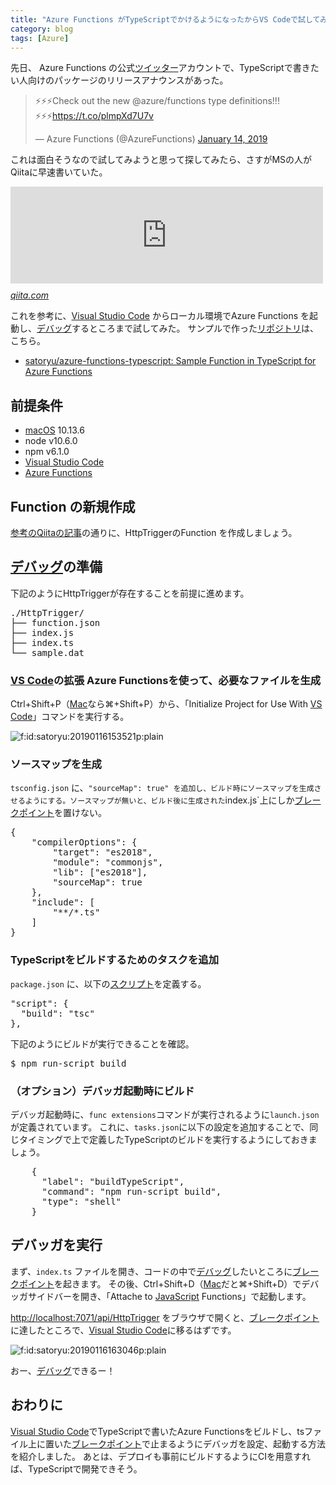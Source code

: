 ```yaml
---
title: "Azure Functions がTypeScriptでかけるようになったからVS Codeで試してみた。"
category: blog
tags: [Azure]
---
```

<p>先日、 Azure Functions の公式<a class="keyword" href="http://d.hatena.ne.jp/keyword/%A5%C4%A5%A4%A5%C3%A5%BF%A1%BC">ツイッター</a>アカウントで、TypeScriptで書きたい人向けのパッケージのリリースアナウンスがあった。</p>

<p><blockquote class="twitter-tweet" data-lang="HASH(0x10137678)"><p lang="en" dir="ltr">⚡️⚡️⚡️Check out the new @azure/functions type definitions!!!⚡️⚡️⚡️<a href="https://t.co/plmpXd7U7v">https://t.co/plmpXd7U7v</a></p>&mdash; Azure Functions (@AzureFunctions) <a href="https://twitter.com/AzureFunctions/status/1084939667177332736?ref_src=twsrc%5Etfw">January 14, 2019</a></blockquote><script async src="https://platform.twitter.com/widgets.js" charset="utf-8"></script></p>

<p>これは面白そうなので試してみようと思って探してみたら、さすがMSの人がQiitaに早速書いていた。</p>

<p><iframe src="https://hatenablog-parts.com/embed?url=https%3A%2F%2Fqiita.com%2Fyuhattor%2Fitems%2Fea1d07b972e5cdc0e02d" title="Azure Functions + TypeScript   公式に型定義が追加されたらしい - Qiita" class="embed-card embed-webcard" scrolling="no" frameborder="0" style="display: block; width: 100%; height: 155px; max-width: 500px; margin: 10px 0px;"></iframe><cite class="hatena-citation"><a href="https://qiita.com/yuhattor/items/ea1d07b972e5cdc0e02d">qiita.com</a></cite></p>

<p>これを参考に、<a class="keyword" href="http://d.hatena.ne.jp/keyword/Visual%20Studio%20Code">Visual Studio Code</a> からローカル環境でAzure Functions を起動し、<a class="keyword" href="http://d.hatena.ne.jp/keyword/%A5%C7%A5%D0%A5%C3%A5%B0">デバッグ</a>するところまで試してみた。
サンプルで作った<a class="keyword" href="http://d.hatena.ne.jp/keyword/%A5%EA%A5%DD%A5%B8%A5%C8%A5%EA">リポジトリ</a>は、こちら。</p>

<ul>
<li><a href="https://github.com/satoryu/azure-functions-typescript">satoryu/azure-functions-typescript: Sample Function in TypeScript for Azure Functions</a></li>
</ul>


<h2>前提条件</h2>

<ul>
<li><a class="keyword" href="http://d.hatena.ne.jp/keyword/macOS">macOS</a> 10.13.6</li>
<li>node v10.6.0</li>
<li>npm v6.1.0</li>
<li><a class="keyword" href="http://d.hatena.ne.jp/keyword/Visual%20Studio%20Code">Visual Studio Code</a></li>
<li><a href="https://marketplace.visualstudio.com/items?itemName=ms-azuretools.vscode-azurefunctions">Azure Functions</a></li>
</ul>


<h2>Function の新規作成</h2>

<p><a href="https://qiita.com/yuhattor/items/ea1d07b972e5cdc0e02d">参考のQiitaの記事</a>の通りに、HttpTriggerのFunction を作成しましょう。</p>

<h2><a class="keyword" href="http://d.hatena.ne.jp/keyword/%A5%C7%A5%D0%A5%C3%A5%B0">デバッグ</a>の準備</h2>

<p>下記のようにHttpTriggerが存在することを前提に進めます。</p>

<pre class="code" data-lang="" data-unlink>./HttpTrigger/
├── function.json
├── index.js
├── index.ts
└── sample.dat</pre>


<h3><a class="keyword" href="http://d.hatena.ne.jp/keyword/VS%20Code">VS Code</a>の拡張 Azure Functionsを使って、必要なファイルを生成</h3>

<p>Ctrl+Shift+P（<a class="keyword" href="http://d.hatena.ne.jp/keyword/Mac">Mac</a>なら⌘+Shift+P）から、「Initialize Project for Use With <a class="keyword" href="http://d.hatena.ne.jp/keyword/VS%20Code">VS Code</a>」コマンドを実行する。</p>

<p><span itemscope itemtype="http://schema.org/Photograph"><img src="https://cdn-ak.f.st-hatena.com/images/fotolife/s/satoryu/20190116/20190116153521.png" alt="f:id:satoryu:20190116153521p:plain" title="f:id:satoryu:20190116153521p:plain" class="hatena-fotolife" itemprop="image"></span></p>

<h3>ソースマップを生成</h3>

<p><code>tsconfig.json</code> に、<code>"sourceMap": true" を追加し、ビルド時にソースマップを生成させるようにする。ソースマップが無いと、ビルド後に生成された</code>index.js`上にしか<a class="keyword" href="http://d.hatena.ne.jp/keyword/%A5%D6%A5%EC%A1%BC%A5%AF%A5%DD%A5%A4%A5%F3%A5%C8">ブレークポイント</a>を置けない。</p>

<pre class="code lang-json" data-lang="json" data-unlink><span class="synSpecial">{</span>
    &quot;<span class="synStatement">compilerOptions</span>&quot;: <span class="synSpecial">{</span>
        &quot;<span class="synStatement">target</span>&quot;: &quot;<span class="synConstant">es2018</span>&quot;,
        &quot;<span class="synStatement">module</span>&quot;: &quot;<span class="synConstant">commonjs</span>&quot;,
        &quot;<span class="synStatement">lib</span>&quot;: <span class="synSpecial">[</span>&quot;<span class="synConstant">es2018</span>&quot;<span class="synSpecial">]</span>,
        &quot;<span class="synStatement">sourceMap</span>&quot;: <span class="synConstant">true</span>
    <span class="synSpecial">}</span>,
    &quot;<span class="synStatement">include</span>&quot;: <span class="synSpecial">[</span>
        &quot;<span class="synConstant">**/*.ts</span>&quot;
    <span class="synSpecial">]</span>
<span class="synSpecial">}</span>
</pre>


<h3>TypeScriptをビルドするためのタスクを追加</h3>

<p><code>package.json</code> に、以下の<a class="keyword" href="http://d.hatena.ne.jp/keyword/%A5%B9%A5%AF%A5%EA%A5%D7%A5%C8">スクリプト</a>を定義する。</p>

<pre class="code lang-json" data-lang="json" data-unlink>&quot;<span class="synStatement">script</span>&quot;: <span class="synSpecial">{</span>
  &quot;<span class="synStatement">build</span>&quot;: &quot;<span class="synConstant">tsc</span>&quot;
<span class="synSpecial">}</span>,
</pre>


<p>下記のようにビルドが実行できることを確認。</p>

<pre class="code lang-sh" data-lang="sh" data-unlink>$ npm run-script build
</pre>


<h3>（オプション）デバッガ起動時にビルド</h3>

<p>デバッガ起動時に、<code>func extensions</code>コマンドが実行されるように<code>launch.json</code>が定義されています。
これに、<code>tasks.json</code>に以下の設定を追加することで、同じタイミングで上で定義したTypeScriptのビルドを実行するようにしておきましょう。</p>

<pre class="code lang-json" data-lang="json" data-unlink>    <span class="synSpecial">{</span>
      &quot;<span class="synStatement">label</span>&quot;: &quot;<span class="synConstant">buildTypeScript</span>&quot;,
      &quot;<span class="synStatement">command</span>&quot;: &quot;<span class="synConstant">npm run-script build</span>&quot;,
      &quot;<span class="synStatement">type</span>&quot;: &quot;<span class="synConstant">shell</span>&quot;
    <span class="synSpecial">}</span>
</pre>


<h2>デバッガを実行</h2>

<p>まず、<code>index.ts</code> ファイルを開き、コードの中で<a class="keyword" href="http://d.hatena.ne.jp/keyword/%A5%C7%A5%D0%A5%C3%A5%B0">デバッグ</a>したいところに<a class="keyword" href="http://d.hatena.ne.jp/keyword/%A5%D6%A5%EC%A1%BC%A5%AF%A5%DD%A5%A4%A5%F3%A5%C8">ブレークポイント</a>を起きます。
その後、Ctrl+Shift+D（<a class="keyword" href="http://d.hatena.ne.jp/keyword/Mac">Mac</a>だと⌘+Shift+D）でデバッガサイドバーを開き、「Attache to <a class="keyword" href="http://d.hatena.ne.jp/keyword/JavaScript">JavaScript</a> Functions」で起動します。</p>

<p><a href="http://localhost:7071/api/HttpTrigger">http://localhost:7071/api/HttpTrigger</a> をブラウザで開くと、<a class="keyword" href="http://d.hatena.ne.jp/keyword/%A5%D6%A5%EC%A1%BC%A5%AF%A5%DD%A5%A4%A5%F3%A5%C8">ブレークポイント</a>に達したところで、<a class="keyword" href="http://d.hatena.ne.jp/keyword/Visual%20Studio%20Code">Visual Studio Code</a>に移るはずです。</p>

<p><span itemscope itemtype="http://schema.org/Photograph"><img src="https://cdn-ak.f.st-hatena.com/images/fotolife/s/satoryu/20190116/20190116163046.png" alt="f:id:satoryu:20190116163046p:plain" title="f:id:satoryu:20190116163046p:plain" class="hatena-fotolife" itemprop="image"></span></p>

<p>おー、<a class="keyword" href="http://d.hatena.ne.jp/keyword/%A5%C7%A5%D0%A5%C3%A5%B0">デバッグ</a>できるー！</p>

<h2>おわりに</h2>

<p><a class="keyword" href="http://d.hatena.ne.jp/keyword/Visual%20Studio%20Code">Visual Studio Code</a>でTypeScriptで書いたAzure Functionsをビルドし、tsファイル上に置いた<a class="keyword" href="http://d.hatena.ne.jp/keyword/%A5%D6%A5%EC%A1%BC%A5%AF%A5%DD%A5%A4%A5%F3%A5%C8">ブレークポイント</a>で止まるようにデバッガを設定、起動する方法を紹介しました。
あとは、デプロイも事前にビルドするようにCIを用意すれば、TypeScriptで開発できそう。</p>

